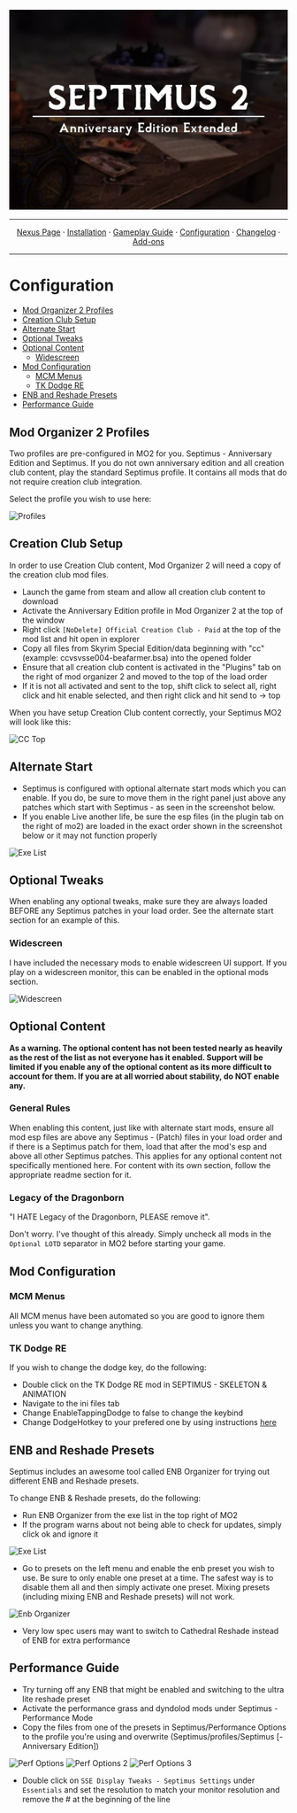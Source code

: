 <a href="https://www.youtube.com/watch?v=70DZ5UV1Bdo"><img src="images/banner.webp" target="_blank"></a>

---

<p align="center">
  <a href="https://www.nexusmods.com/skyrimspecialedition/mods/58229">Nexus Page</a> ·
  <a href="README.md">Installation</a> ·
  <a href="GAMEPLAY.md">Gameplay Guide</a> ·
  <a href="CONFIGURATION.md">Configuration</a> ·
  <a href="CHANGELOG.md">Changelog</a> ·
  <a href="ADDONS.md">Add-ons</a>
</p>

---

# Configuration

- [Mod Organizer 2 Profiles](#mod-organizer-2-profiles)
- [Creation Club Setup](#creation-club-setup)
- [Alternate Start](#alternate-start)
- [Optional Tweaks](#optional-tweaks)
- [Optional Content](#optional-content)
  - [Widescreen](#widescreen)
- [Mod Configuration](#mod-configuration)
  - [MCM Menus](#mcm-menus)
  - [TK Dodge RE](#tk-dodge-re)
- [ENB and Reshade Presets](#ENB-and-Reshade-Presets)
- [Performance Guide](#performance-guide)

## Mod Organizer 2 Profiles

Two profiles are pre-configured in MO2 for you. Septimus - Anniversary Edition and Septimus. If you do not own anniversary edition and all creation club content, play the standard Septimus profile. It contains all mods that do not require creation club integration.

Select the profile you wish to use here:

![Profiles](https://raw.githubusercontent.com/Guitarninja2/septimus/main/images/profiles.png)

## Creation Club Setup

In order to use Creation Club content, Mod Organizer 2 will need a copy of the creation club mod files.

- Launch the game from steam and allow all creation club content to download
- Activate the Anniversary Edition profile in Mod Organizer 2 at the top of the window
- Right click `[NoDelete] Official Creation Club - Paid` at the top of the mod list and hit open in explorer
- Copy all files from Skyrim Special Edition/data beginning with "cc" (example: ccvsvsse004-beafarmer.bsa) into the opened folder
- Ensure that all creation club content is activated in the "Plugins" tab on the right of mod organizer 2 and moved to the top of the load order
- If it is not all activated and sent to the top, shift click to select all, right click and hit enable selected, and then right click and hit send to -> top

When you have setup Creation Club content correctly, your Septimus MO2 will look like this:

![CC Top](https://raw.githubusercontent.com/Guitarninja2/septimus/main/images/ccenabled_top.png)

## Alternate Start

- Septimus is configured with optional alternate start mods which you can enable. If you do, be sure to move them in the right panel just above any patches which start with Septimus - as seen in the screenshot below.
- If you enable Live another life, be sure the esp files (in the plugin tab on the right of mo2) are loaded in the exact order shown in the screenshot below or it may not function properly

![Exe List](https://raw.githubusercontent.com/Guitarninja2/septimus/main/images/altstartloadorder.png)

## Optional Tweaks

When enabling any optional tweaks, make sure they are always loaded BEFORE any Septimus patches in your load order. See the alternate start section for an example of this.

### Widescreen

I have included the necessary mods to enable widescreen UI support. If you play on a widescreen monitor, this can be enabled in the optional mods section.

![Widescreen](https://raw.githubusercontent.com/Guitarninja2/septimus/main/images/widescreen.png)

## Optional Content
**As a warning. The optional content has not been tested nearly as heavily as the rest of the list as not everyone has it enabled. Support will be limited if you enable any of the optional content as its more difficult to account for them. If you are at all worried about stability, do NOT enable any.**

### General Rules
When enabling this content, just like with alternate start mods, ensure all mod esp files are above any Septimus - (Patch) files in your load order and if there is a Septimus patch for them, load that after the mod's esp and above all other Septimus patches. This applies for any optional content not specifically mentioned here. For content with its own section, follow the appropriate readme section for it.

### Legacy of the Dragonborn
"I HATE Legacy of the Dragonborn, PLEASE remove it". 

Don't worry. I've thought of this already. Simply uncheck all mods in the `Optional LOTD` separator in MO2 before starting your game.

## Mod Configuration

### MCM Menus

All MCM menus have been automated so you are good to ignore them unless you want to change anything.

### TK Dodge RE

If you wish to change the dodge key, do the following:

- Double click on the TK Dodge RE mod in SEPTIMUS - SKELETON & ANIMATION
- Navigate to the ini files tab
- Change EnableTappingDodge to false to change the keybind
- Change DodgeHotkey to your prefered one by using instructions [here](https://www.creationkit.com/index.php?title=Input_Script#DXScanCodes)

## ENB and Reshade Presets

Septimus includes an awesome tool called ENB Organizer for trying out different ENB and Reshade presets.

To change ENB & Reshade presets, do the following:

- Run ENB Organizer from the exe list in the top right of MO2
- If the program warns about not being able to check for updates, simply click ok and ignore it

![Exe List](https://raw.githubusercontent.com/Guitarninja2/septimus/main/images/exe_menu.png)

- Go to presets on the left menu and enable the enb preset you wish to use. Be sure to only enable one preset at a time. The safest way is to disable them all and then simply activate one preset. Mixing presets (including mixing ENB and Reshade presets) will not work.

![Enb Organizer](https://raw.githubusercontent.com/Guitarninja2/septimus/main/images/enb_enable.png)

- Very low spec users may want to switch to Cathedral Reshade instead of ENB for extra performance

## Performance Guide

- Try turning off any ENB that might be enabled and switching to the ultra lite reshade preset
- Activate the performance grass and dyndolod mods under Septimus - Performance Mode
- Copy the files from one of the presets in Septimus/Performance Options to the profile you're using and overwrite (Septimus/profiles/Septimus [- Anniversary Edition])

![Perf Options](https://raw.githubusercontent.com/Guitarninja2/septimus/main/images/perf_options.png)
![Perf Options 2](https://raw.githubusercontent.com/Guitarninja2/septimus/main/images/perf_options2.png)
![Perf Options 3](https://raw.githubusercontent.com/Guitarninja2/septimus/main/images/perf_options3.png)
- Double click on `SSE Display Tweaks - Septimus Settings` under `Essentials` and set the resolution to match your monitor resolution and remove the # at the beginning of the line
